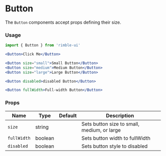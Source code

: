 # Button
The `Button` components accept props defining their size.

<!-- STORY -->

### Usage
```jsx
import { Button } from 'rimble-ui'
```
<!-- Default button example here -->
```jsx
<Button>Click Me</Button>
```
<!-- Large,Medium, and Small buttons here -->
```jsx
<Button size="small">Small Button</Button>
<Button size="medium">Medium Button</Button>
<Button size="large">Large Button</Button>
```
<!-- Disabled button here -->
```jsx
<Button disabled>disabled Button</Button>
```
<!-- Full-width button here -->
```jsx
<Button fullWidth>Full-width Button</Button>
```

### Props
| Name        | Type    | Default | Description                                 |
| ----------- | ------- | ------- | ------------------------------------------- |
| `size`      | string  |         | Sets button size to small, medium, or large |
| `fullWidth` | boolean |         | Sets button width to fullWidth              |
| `disabled`  | boolean |         | Sets button style to disabled               |
